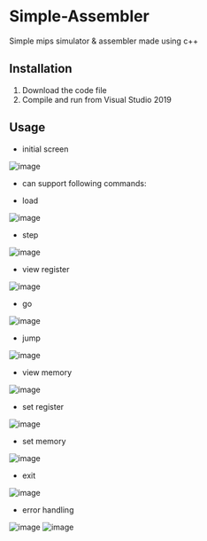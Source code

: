 # Simple-Assembler
Simple mips simulator &amp; assembler made using c++

## Installation
1. Download the code file
2. Compile and run from Visual Studio 2019

## Usage
- initial screen

![image](https://user-images.githubusercontent.com/55977034/101781420-21234180-3b3b-11eb-8725-79a19e65b080.png)

- can support following commands:

- load

![image](https://user-images.githubusercontent.com/55977034/101781494-3a2bf280-3b3b-11eb-8451-9e28f0b52811.png)

- step

![image](https://user-images.githubusercontent.com/55977034/101781527-46b04b00-3b3b-11eb-8dc2-9ff5da71bca9.png)

- view register

![image](https://user-images.githubusercontent.com/55977034/101781575-562f9400-3b3b-11eb-9e91-81c337ed4a96.png)

- go

![image](https://user-images.githubusercontent.com/55977034/101781631-6778a080-3b3b-11eb-928e-d160d2bd79a5.png)

- jump

![image](https://user-images.githubusercontent.com/55977034/101781668-752e2600-3b3b-11eb-951c-8eb38ed381d4.png)

- view memory

![image](https://user-images.githubusercontent.com/55977034/101781715-837c4200-3b3b-11eb-9267-e0dd3fcf5231.png)

- set register

![image](https://user-images.githubusercontent.com/55977034/101781754-9131c780-3b3b-11eb-98ac-d48c3f3936da.png)

- set memory

![image](https://user-images.githubusercontent.com/55977034/101781790-9db62000-3b3b-11eb-903c-d78d325a63ba.png)

- exit

![image](https://user-images.githubusercontent.com/55977034/101781891-b7effe00-3b3b-11eb-8eb7-131cd2efa93a.png)

- error handling

![image](https://user-images.githubusercontent.com/55977034/101781930-c50ced00-3b3b-11eb-973d-c07e5c646c21.png)
![image](https://user-images.githubusercontent.com/55977034/101781958-cccc9180-3b3b-11eb-876e-129b3fb10e60.png)

